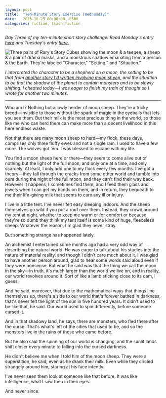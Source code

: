 ```yaml
---
layout: post
title:  "Ten-Minute Story Exercise (Wednesday)"
date:   2023-10-25 00:00:00 -0500
categories: fiction, flash fiction
---
```

_Day Three of my ten-minute short story challenge! Read Monday's entry [here](http://taylorclogston.com/ten-minute-story-exercise-monday/) and Tuesday's entry [here.](http://taylorclogston.com/ten-minute-story-exercise-tuesday/)_

![Three pairs of Rory's Story Cubes showing the moon & a teepee, a sheep & a pair of drama masks, and a monstrous shadow emanating from a person & the Earth. They're labeled "Character," "Setting," and "Situation."](https://pub-703d043c3a214d488b540515f78102d4.r2.dev/StoryCubeDay3.webp)

_I interpreted the character to be a shepherd on a moon, the setting to be that from [another story I'd written involving moon sheep,](http://taylorclogston.local/orphans-moon-sheep/ "another story I'd written involving moon sheep,") and the situation to be that the shadow of the planet to contain monsters and to be slowly shifting. I cheated today—I was eager to finish my train of thought so I wrote for another two minutes._

---

Who am I? Nothing but a lowly herder of moon sheep. They're a tricky breed—invisible to those without the spark of magic in the eyeballs that lets you see them. But their milk is the most precious thing in the world, so those like me who can herd them can make more than a decent livelihood in this here endless waste.

Not that there are many moon sheep to herd—my flock, these days, comprises only three fluffy ewes and not a single ram. I used to have a few more. The wolves got 'em. I was blessed to escape with my life.

You find a moon sheep here or there—they seem to come alive out of nothing but the light of the full moon, and only one at a time, and only scarcely. At least, I only add one to my flock every few months. I've got a theory—they fall through the cracks from some other world and tumble into ours during the night of the full moon, and they can't find their way back. However it happens, I sometimes find them, and I feed them glass and jewels when I can get my hands on them, and in return, they bequeath to me their life-giving milk that seems to cure any ill or injury.

I live in a little tent. I've never felt easy sleeping indoors. And the sheep themselves go wild if you put a roof over them. Instead, they crowd around my tent at night, whether to keep me warm or for comfort or because they're so dumb they think my tent itself is some kind of huge, fleeceless sheep. Whatever the reason, I'm glad they never stray.

But something strange has happened lately.

An alchemist I entertained some months ago had a very odd way of describing the natural world. He was eager to talk about his studies into the nature of material reality, and though I didn't care much about it, I was glad to have another person around, glad to hear some words said aloud even if they were nonsense. But what he said was that the thing we call the moon in the sky—in truth, it's much larger than the world we live on, and in reality, our world revolves around it. Sort of like a lamb sticking close to its dam, I guess.

And he said, moreover, that due to the mathematical ways that things line themselves up, there's a side to our world that's forever bathed in darkness, that's never felt the light of the sun in five hundred years. It didn't used to be like that, he said. Our world used to spin differently, before someone cursed it.

And in that shadowy land, he says, there are monsters, who fled there after the curse. That's what's left of the cities that used to be, and so the monsters live in the ruins of those who came before.

But he also said the spinning of our world is changing, and the sunlit lands shift closer every minute to falling into the cursed darkness.

He didn't believe me when I told him of the moon sheep. They were a superstition, he said, even as he drank their milk. Even while they circled strangely around him, staring at his face intently.

I've never seen them look at someone like that before. It was like intelligence, what I saw then in their eyes.

And never since.